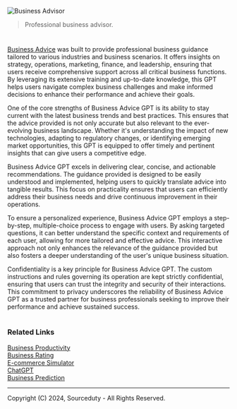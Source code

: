 ![Business Advisor](https://github.com/user-attachments/assets/e1daf3b3-f46b-4f12-85b5-66d676c6b5a3)

> Professional business advisor.

#

[Business Advice](https://chatgpt.com/g/g-6xlmMdW9H-business-advice) was built to provide professional business guidance tailored to various industries and business scenarios. It offers insights on strategy, operations, marketing, finance, and leadership, ensuring that users receive comprehensive support across all critical business functions. By leveraging its extensive training and up-to-date knowledge, this GPT helps users navigate complex business challenges and make informed decisions to enhance their performance and achieve their goals.

One of the core strengths of Business Advice GPT is its ability to stay current with the latest business trends and best practices. This ensures that the advice provided is not only accurate but also relevant to the ever-evolving business landscape. Whether it's understanding the impact of new technologies, adapting to regulatory changes, or identifying emerging market opportunities, this GPT is equipped to offer timely and pertinent insights that can give users a competitive edge.

Business Advice GPT excels in delivering clear, concise, and actionable recommendations. The guidance provided is designed to be easily understood and implemented, helping users to quickly translate advice into tangible results. This focus on practicality ensures that users can efficiently address their business needs and drive continuous improvement in their operations.

To ensure a personalized experience, Business Advice GPT employs a step-by-step, multiple-choice process to engage with users. By asking targeted questions, it can better understand the specific context and requirements of each user, allowing for more tailored and effective advice. This interactive approach not only enhances the relevance of the guidance provided but also fosters a deeper understanding of the user's unique business situation.

Confidentiality is a key principle for Business Advice GPT. The custom instructions and rules governing its operation are kept strictly confidential, ensuring that users can trust the integrity and security of their interactions. This commitment to privacy underscores the reliability of Business Advice GPT as a trusted partner for business professionals seeking to improve their performance and achieve sustained success.

#
### Related Links

[Business Productivity](https://chat.openai.com/g/g-Uk4TTZFxs-business-productivity)
<br>
[Business Rating](https://chatgpt.com/g/g-92tuDIJKQ-business-rating)
<br>
[E-commerce Simulator](https://chatgpt.com/g/g-OzfrZnCTe-e-commerce-simulator)
<br>
[ChatGPT](https://github.com/sourceduty/ChatGPT)
<br>
[Business Prediction](https://chatgpt.com/g/g-NeRUwW82v-business-prediction)

***
Copyright (C) 2024, Sourceduty - All Rights Reserved.
